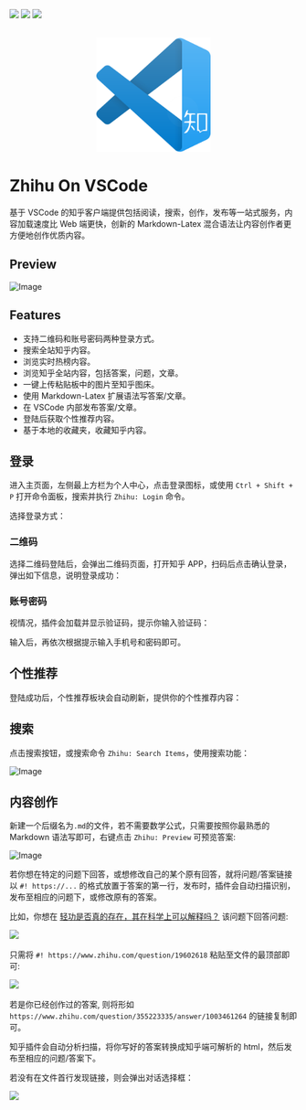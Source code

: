 [![](https://vsmarketplacebadge.apphb.com/version-short/niudai.zhihu.svg)](https://marketplace.visualstudio.com/items?itemName=eamodio.gitlens)
[![](https://vsmarketplacebadge.apphb.com/downloads-short/niudai.zhihu.svg)](https://marketplace.visualstudio.com/items?itemName=eamodio.gitlens)
[![](https://vsmarketplacebadge.apphb.com/rating-short/niudai.zhihu.svg)](https://marketplace.visualstudio.com/items?itemName=eamodio.gitlens)

<p align="center">
  <br />
  <a title="Learn more about GitLens" href="https://gitlens.amod.io"><img src="res/media/extension.png" alt="GitLens Logo" width="200px" /></a>
</p>


# Zhihu On VSCode

基于 VSCode 的知乎客户端提供包括阅读，搜索，创作，发布等一站式服务，内容加载速度比 Web 端更快，创新的 Markdown-Latex 混合语法让内容创作者更方便地创作优质内容。

## Preview

![Image](https://niudai.oss-cn-beijing.aliyuncs.com/401abc7e0456af1048f9bf7ecfcddbcb.gif)

## Features

- 支持二维码和账号密码两种登录方式。
- 搜索全站知乎内容。
- 浏览实时热榜内容。
- 浏览知乎全站内容，包括答案，问题，文章。
- 一键上传粘贴板中的图片至知乎图床。
- 使用 Markdown-Latex 扩展语法写答案/文章。
- 在 VSCode 内部发布答案/文章。
- 登陆后获取个性推荐内容。
- 基于本地的收藏夹，收藏知乎内容。

## 登录

进入主页面，左侧最上方栏为个人中心，点击登录图标，或使用 `Ctrl + Shift + P` 打开命令面板，搜索并执行 `Zhihu: Login` 命令。

选择登录方式：


### 二维码

选择二维码登陆后，会弹出二维码页面，打开知乎 APP，扫码后点击确认登录，弹出如下信息，说明登录成功：


### 账号密码

视情况，插件会加载并显示验证码，提示你输入验证码：


输入后，再依次根据提示输入手机号和密码即可。

## 个性推荐

登陆成功后，个性推荐板块会自动刷新，提供你的个性推荐内容：


## 搜索

点击搜索按钮，或搜索命令 `Zhihu: Search Items`，使用搜索功能：

![Image](https://niudai.oss-cn-beijing.aliyuncs.com/1f3d3e73d7743a0fc5cef23193b91610.gif)

## 内容创作



新建一个后缀名为`.md`的文件，若不需要数学公式，只需要按照你最熟悉的 Markdown 语法写即可，右键点击 `Zhihu: Preview` 可预览答案:

![Image](https://niudai.oss-cn-beijing.aliyuncs.com/be8211ee311bed56800ebc3c57fa0027.gif)

若你想在特定的问题下回答，或想修改自己的某个原有回答，就将问题/答案链接以 `#! https://...` 的格式放置于答案的第一行，发布时，插件会自动扫描识别，发布至相应的问题下，或修改原有的答案。

比如，你想在 [轻功是否真的存在，其在科学上可以解释吗？](https://www.zhihu.com/question/19602618) 该问题下回答问题:

![](images/2020-02-07-21-16-10.png)


只需将 `#! https://www.zhihu.com/question/19602618` 粘贴至文件的最顶部即可:

![](images/2020-02-07-21-17-19.png)

若是你已经创作过的答案, 则将形如 `https://www.zhihu.com/question/355223335/answer/1003461264` 的链接复制即可。

知乎插件会自动分析扫描，将你写好的答案转换成知乎端可解析的 html，然后发布至相应的问题/答案下。

若没有在文件首行发现链接，则会弹出对话选择框：

![](images/2020-02-07-21-54-57.png)

